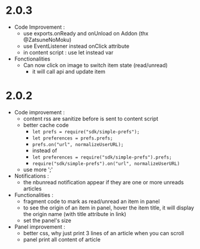 # 2.0.3
- Code Improvement :
    - use exports.onReady and onUnload on Addon (thx @ZatsuneNoMoku)
    - use EventListener instead onClick attribute
    - in content script : use let instead var
- Fonctionalities
    - Can now click on image to switch item state (read/unread)
        - it will call api and update item

# 2.0.2
- Code improvement :
    - content rss are sanitize before is sent to content script
    - better cache code
        - ```let prefs = require("sdk/simple-prefs");```
        - ```let preferences = prefs.prefs;```
        - ```prefs.on("url", normalizeUserURL);```
        - instead of
        - ```let preferences = require("sdk/simple-prefs").prefs;```
        - ```require("sdk/simple-prefs").on("url", normalizeUserURL)```
    - use more ';'
- Notifications :
    - the nbunread notification appear if they are one or more unreads articles
- Functionalities :
    - fragment code to mark as read/unread an item in panel
    - to see the origin of an item in panel, hover the item title, it will display the origin name (with title attribute in link)
    - set the panel's size
- Panel improvement :
    - better css, why just print 3 lines of an article when you can scroll
    - panel print all content of article
